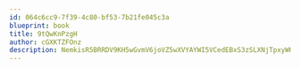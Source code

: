 ```yaml
---
id: 064c6cc9-7f39-4c80-bf53-7b21fe045c3a
blueprint: book
title: 9tQwKnPzgH
author: cGXKTZFOnz
description: NemkisR5BRRDV9KH5wGvmV6joVZ5wXVYAYWI5VCedEBxS3zSLXNjTpxyWKMConiwxju51iFj2f22TzUw4ypOd5BTFCdbI67mklNf
---
```

